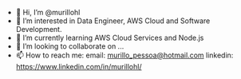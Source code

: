 - 👋 Hi, I’m @murillohl
- 👀 I’m interested in Data Engineer, AWS Cloud and Software Development.
- 🌱 I’m currently learning AWS Cloud Services and Node.js
- 💞️ I’m looking to collaborate on ...
- 📫 How to reach me: email: murillo_pessoa@hotmail.com   linkedin: https://www.linkedin.com/in/murillohl/

<!---
murillohl/murillohl is a ✨ special ✨ repository because its `README.md` (this file) appears on your GitHub profile.
You can click the Preview link to take a look at your changes.
--->
